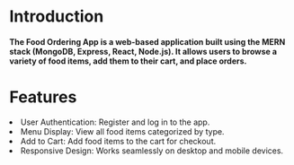 <h1>Introduction</h1>
<h4 >
  The Food Ordering App is a web-based application built using the MERN stack (MongoDB, Express, React, Node.js). It allows users to browse a variety of food items, add them to their cart, and place orders. 
</p>

<h1>Features</h1>

<li>User Authentication: Register and log in to the app.</li>
<li>Menu Display: View all food items categorized by type.</li>
<li>Add to Cart: Add food items to the cart for checkout.</li>
<li>Responsive Design: Works seamlessly on desktop and mobile devices.</li>
